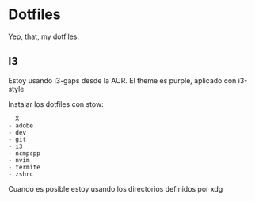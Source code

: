# Dotfiles

Yep, that, my dotfiles.


## I3

Estoy usando i3-gaps desde la AUR.
El theme es purple, aplicado con i3-style

Instalar los dotfiles con stow:

    - X
    - adobe
    - dev
    - git
    - i3
    - ncmpcpp
    - nvim
    - termite
    - zshrc


Cuando es posible estoy usando los directorios definidos por xdg
